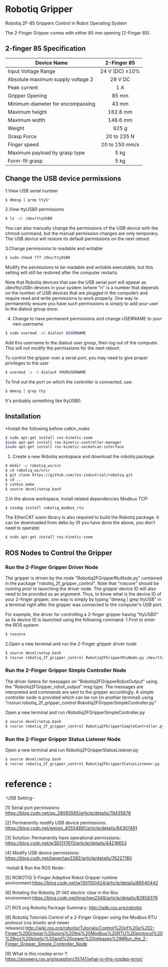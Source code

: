 # Robotiq Gripper
Robotiq 2F-85 Grippers Control in Robot Operating System

The 2-Finger Gripper comes with either 85 mm opening (2-Finger 85).

## 2-finger 85 Specification
   Device Name                           | 2-Finger 85
   --------------------------------------|:---------------------------------------:| 
   Input Voltage Range                   | 24 V (DC) ±10%
   Absolute maximum supply voltage 2     | 28 V DC
   Peak current                          | 1 A    
   Gripper Opening                       | 85 mm
   Minimum diameter for encompassing     | 43 mm
   Maximum height                        | 162.8 mm
   Maximum width                         | 148.6 mm
   Weight                                | 925 g              
   Grasp Force                           | 20 to 235 N                  
   Finger speed                          | 20 to 150 mm/s                   
   Maximum payload by grasp type         | 5 kg
   Form-fit grasp                        | 5 kg
   
## Change the USB device permissions 
1.View USB serial number
```bash
$ dmesg | grep ttyS*
```
2.View ttyUSB0 permissions
```bash
$ ls -al /dev/ttyUSB0
```
You can also manually change the permissions of the USB device with the chmod command, but the manual permission changes are only temporary. The USB device will restore its default permissions on the next reboot.

3.Change permissions to readable and writable
```bash
$ sudo chmod 777 /dev/ttyUSB0
```
Modify the permissions to be readable and writable executable, but this setting will still be restored after the computer restarts.


Note that Robotiq devices that use the USB serial port will appear as /dev/ttyUSBn devices in your system (where "n" is a number that depends on the number of USB devices that are plugged in the computer) and require read and write permissions to work properly. One way to permanently ensure you have such permissions is simply to add your user to the dialout group once:

4. Change to have permanent permissions and change USERNAME to your own username
```bash
$ sudo usermod -aG dialout $USERNAME
```
Add this username to the dialout user group, then log out of the computer. This will not modify the permissions for the next reboot.

To control the gripper over a serial port, you may need to give proper privileges to the user
```bash
$ usermod -a -G dialout YOURUSERNAME
```
To find out the port on which the controller is connected, use:
```bash
$ dmesg | grep tty
```
It's probably something like ttyUSB0.

## Installation
*Install the following before catkin_make
```bash
$ sudo apt-get install ros-kinetic-soem 
$sudo apt-get install ros-kinetic-controller-manager
$sudo apt-get install ros-kinetic-socketcan-interface 
```

1. Create a new Robotiq workspace and download the robotiq package
```bash
$ mkdir -p robotiq_ws/src
$ cd robotiq_ws/src/
$ git clone https://github.com/ros-industrial/robotiq.git
$ cd ..
$ catkin_make
$ source devel/setup.bash
```

2.In the above workspace, install related dependencies
Modbus TCP:
```bash
$ rosdep install robotiq_modbus_rtu
```
The EtherCAT soem library is also required to build the Robotiq package. It can be downloaded from debs by
(If you have done the above, you don’t need to operate)
```bash
$ sudo apt-get install ros-kinetic-soem 
```


## ROS Nodes to Control the Gripper
### Run the 2-Finger Gripper Driver Node
The gripper is driven by the node "Robotiq2FGripperRtuNode.py" contained in the package "robotiq_2f_gripper_control". Note that "roscore" should be running prior to launching the driver node. The gripper device ID will also need to be provided as an argument. Thus, to know what is the device ID of your 2-finger gripper, one way is simply by typing "dmesg | grep ttyUSB" in a terminal right after the gripper was connected to the computer's USB port.

For example, the driver for controlling a 2-finger gripper having "ttyUSB0" as its device ID is launched using the following command:
1.First to enter the ROS system:
```bash
$ roscore
```

2.Open a new terminal and run the 2-Finger gripper driver node
```bash
$ source devel/setup.bash
$ rosrun robotiq_2f_gripper_control Robotiq2FGripperRtuNode.py /dev/ttyUSB0
```
### Run the 2-Finger Gripper Simple Controller Node
The driver listens for messages on "Robotiq2FGripperRobotOutput" using the "Robotiq2FGripper_robot_output" msg type. The messages are interpreted and commands are sent to the gripper accordingly. A simple controller node is provided which can be run (in another terminal) using "rosrun robotiq_2f_gripper_control Robotiq2FGripperSimpleController.py"

Open a new terminal and run rRobotiq2FGripperSimpleController.py
```bash
$ source devel/setup.bash
$ rosrun robotiq_2f_gripper_control Robotiq2FGripperSimpleController.py
```
### Run the 2-Finger Gripper Status Listener Node
Open a new terminal and run Robotiq2FGripperStatusListener.py
```bash
$ source devel/setup.bash
$ rosrun robotiq_2f_gripper_control Robotiq2FGripperStatusListener.py
```

# reference :
 -USB Setting- 
 
 [1] Serial port permissions: https://blog.csdn.net/qq_28093585/article/details/78435876
 
 [2] Permanently modify USB device permissions: https://blog.csdn.net/weixin_40554881/article/details/84307491
 
 [3] Solution: Permanently have operational permissions: https://blog.csdn.net/w383117613/article/details/44216653
 
 [4] Modify USB device permissions: https://blog.csdn.net/jiangchao3392/article/details/76227180
 
 -Install & Run the ROS Node-
 
 [5] ROBOTIQ 3-Finger Adaptive Robot Gripper runtime environment:https://blog.csdn.net/w1301100424/article/details/88540442
 
 [6] Rotating the Robotiq 2f-140 electric claw in the Ros environment:https://blog.csdn.net/lingchen2348/article/details/82858376
 
 [7] ROS.org Robotiq Package Summary: http://wiki.ros.org/robotiq
 
 [8] Robotiq Tutorials Control of a 2-Finger Gripper using the Modbus RTU protocol (ros kinetic and newer releases):http://wiki.ros.org/robotiq/Tutorials/Control%20of%20a%202-Finger%20Gripper%20using%20the%20Modbus%20RTU%20protocol%20%28ros%20kinetic%20and%20newer%20releases%29#Run_the_2-Finger_Gripper_Simple_Controller_Node
 
 [9] What is this rosdep error ?: https://answers.ros.org/question/35741/what-is-this-rosdep-error/
 
 
 
